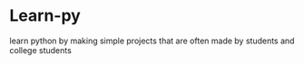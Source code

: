 # Learn-py
learn python by making simple projects that are often made by students and college students
